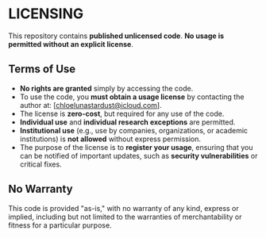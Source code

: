 # LICENSING

This repository contains **published unlicensed code**. **No usage is permitted without an explicit license**.

## Terms of Use
- **No rights are granted** simply by accessing the code.
- To use the code, you **must obtain a usage license** by contacting the author at: [chloelunastardust@icloud.com].
- The license is **zero-cost**, but required for any use of the code.
- **Individual use** and **individual research exceptions** are permitted.
- **Institutional use** (e.g., use by companies, organizations, or academic institutions) is **not allowed** without express permission.
- The purpose of the license is to **register your usage**, ensuring that you can be notified of important updates, such as **security vulnerabilities** or critical fixes.

## No Warranty
This code is provided "as-is," with no warranty of any kind, express or implied, including but not limited to the warranties of merchantability or fitness for a particular purpose.
